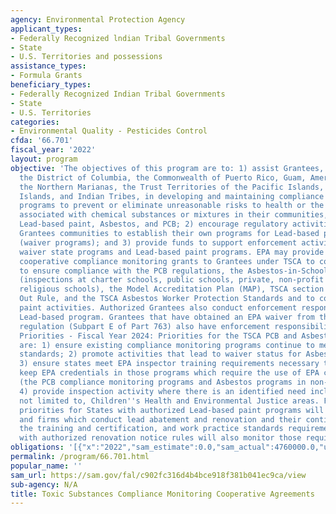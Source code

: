 ```yaml
---
agency: Environmental Protection Agency
applicant_types:
- Federally Recognized lndian Tribal Governments
- State
- U.S. Territories and possessions
assistance_types:
- Formula Grants
beneficiary_types:
- Federally Recognized Indian Tribal Governments
- State
- U.S. Territories
categories:
- Environmental Quality - Pesticides Control
cfda: '66.701'
fiscal_year: '2022'
layout: program
objective: 'The objectives of this program are to: 1) assist Grantees, including States,
  the District of Columbia, the Commonwealth of Puerto Rico, Guam, America Samoa,
  the Northern Marianas, the Trust Territories of the Pacific Islands, the Virgin
  Islands, and Indian Tribes, in developing and maintaining compliance monitoring
  programs to prevent or eliminate unreasonable risks to health or the environment
  associated with chemical substances or mixtures in their communities, specifically
  Lead-based paint, Asbestos, and PCB; 2) encourage regulatory activities within the
  Grantees communities to establish their own programs for Lead-based paint and Asbestos
  (waiver programs); and 3) provide funds to support enforcement activities for Asbestos
  waiver state programs and Lead-based paint programs. EPA may provide funding for
  cooperative compliance monitoring grants to Grantees under TSCA to conduct inspections
  to ensure compliance with the PCB regulations, the Asbestos-in-Schools requirements
  (inspections at charter schools, public schools, private, non-profit schools and
  religious schools), the Model Accreditation Plan (MAP), TSCA section 6 Ban and Phase
  Out Rule, and the TSCA Asbestos Worker Protection Standards and to conduct Lead-based
  paint activities. Authorized Grantees also conduct enforcement responses for the
  Lead-based program. Grantees that have obtained an EPA waiver from the Asbestos
  regulation (Subpart E of Part 763) also have enforcement responsibilities. Funding
  Priorities - Fiscal Year 2024: Priorities for the TSCA PCB and Asbestos programs
  are: 1) ensure existing compliance monitoring programs continue to meet established
  standards; 2) promote activities that lead to waiver status for Asbestos programs;
  3) ensure states meet EPA inspector training requirements necessary to obtain and
  keep EPA credentials in those programs which require the use of EPA credentials
  (the PCB compliance monitoring programs and Asbestos programs in non-waiver states);
  4) provide inspection activity where there is an identified need including, but
  not limited to, Children''s Health and Environmental Justice areas. FY 2024 funding
  priorities for States with authorized Lead-based paint programs will focus on individuals
  and firms which conduct lead abatement and renovation and their continuance with
  the training and certification, and work practice standards requirements. States
  with authorized renovation notice rules will also monitor those requirements.'
obligations: '[{"x":"2022","sam_estimate":0.0,"sam_actual":4760000.0,"usa_spending_actual":2089645.0},{"x":"2023","sam_estimate":5010000.0,"sam_actual":0.0,"usa_spending_actual":402000.0},{"x":"2024","sam_estimate":6877000.0,"sam_actual":0.0,"usa_spending_actual":0.0}]'
permalink: /program/66.701.html
popular_name: ''
sam_url: https://sam.gov/fal/c902fc316d4b4bce918f381b041ec9ca/view
sub-agency: N/A
title: Toxic Substances Compliance Monitoring Cooperative Agreements
---
```

